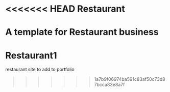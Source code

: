 <<<<<<< HEAD
Restaurant
==========

A template for Restaurant business
=======
# Restaurant1
restaurant site to add to portfolio
>>>>>>> 1a7b9f06974ba591c83af50c73d87bcca83e8a7f

